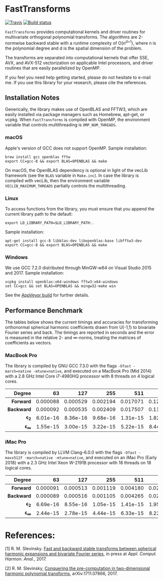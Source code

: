 # FastTransforms

[![Travis](https://travis-ci.org/MikaelSlevinsky/FastTransforms.svg?branch=master)](https://travis-ci.org/MikaelSlevinsky/FastTransforms) [![Build status](https://ci.appveyor.com/api/projects/status/er98t0q3bsx4a5l9/branch/master?svg=true)](https://ci.appveyor.com/project/MikaelSlevinsky/fasttransforms/branch/master)

`FastTransforms` provides computational kernels and driver routines for multivariate orthogonal polynomial transforms. The algorithms are 2-normwise backward stable with a runtime complexity of O(n<sup>d+1</sup>), where n is the polynomial degree and d is the spatial dimension of the problem.

The transforms are separated into computational kernels that offer SSE, AVX, and AVX-512 vectorization on applicable Intel processors, and driver routines that are easily parallelized by OpenMP.

If you feel you need help getting started, please do not hesitate to e-mail me. If you use this library for your research, please cite the references.

## Installation Notes

Generically, the library makes use of OpenBLAS and FFTW3, which are easily installed via package managers such as Homebrew, apt-get, or vcpkg. When `FastTransforms` is compiled with OpenMP, the environment variable that controls multithreading is `OMP_NUM_THREADS`.

### macOS

Apple's version of GCC does not support OpenMP. Sample installation:
```
brew install gcc openblas fftw
export CC=gcc-8 && export BLAS=OPENBLAS && make
```
On macOS, the OpenBLAS dependency is optional in light of the vecLib framework (see the `BLAS` variable in `Make.inc`). In case the library is compiled with vecLib, then the environment variable `VECLIB_MAXIMUM_THREADS` partially controls the multithreading.

### Linux

To access functions from the library, you must ensure that you append the current library path to the default:
```
export LD_LIBRARY_PATH=$LD_LIBRARY_PATH:.
```
Sample installation:
```
apt-get install gcc-8 libblas-dev libopenblas-base libfftw3-dev
export CC=gcc-8 && export BLAS=OPENBLAS && make
```

### Windows

We use GCC 7.2.0 distributed through MinGW-w64 on Visual Studio 2015 and 2017. Sample installation:
```
vcpkg install openblas:x64-windows fftw3:x64-windows
set CC=gcc && set BLAS=OPENBLAS && mingw32-make win
```
See the [AppVeyor build](https://github.com/MikaelSlevinsky/FastTransforms/blob/master/.appveyor.yml) for further details.

## Performance Benchmark

The tables below shows the current timings and accuracies for transforming orthonormal spherical harmonic coefficients drawn from U(-1,1) to bivariate Fourier series and back. The timings are reported in seconds and the error is measured in the relative 2- and ∞-norms, treating the matrices of coefficients as vectors.

### MacBook Pro

The library is compiled by GNU GCC 7.3.0 with the flags `-Ofast -march=native -mtune=native`, and executed on a MacBook Pro (Mid 2014) with a 2.8 GHz Intel Core i7-4980HQ processor with 8 threads on 4 logical cores.

| Degree            | 63       | 127      | 255      | 511      | 1023     | 2047     | 4095     | 8191     |
| ----------------: | -------: | -------: | -------: | -------: | -------: | -------: | -------: | -------: |
| **Forward**       | 0.000088 | 0.000529 | 0.002194 | 0.017071 | 0.121610 | 1.033182 | 12.38314 | 139.3769 |
| **Backward**      | 0.000092 | 0.000535 | 0.002409 | 0.017507 | 0.111388 | 0.795846 | 6.526968 | 101.6704 |
| **ϵ<sub>2</sub>** | 6.01e-16 | 8.36e-16 | 9.68e-16 | 1.31e-15 | 1.82e-15 | 2.54e-15 | 3.55e-15 | 5.00e-15 |
| **ϵ<sub>∞</sub>** | 1.55e-15 | 3.00e-15 | 3.22e-15 | 5.22e-15 | 8.44e-15 | 1.25e-14 | 1.71e-14 | 3.62e-14 |

### iMac Pro

The library is compiled by LLVM Clang-6.0.0 with the flags `-Ofast -mavx512f -march=native -mtune=native`, and executed on an iMac Pro (Early 2018) with a 2.3 GHz Intel Xeon W-2191B processor with 18 threads on 18 logical cores.

| Degree            | 63       | 127      | 255      | 511      | 1023     | 2047     | 4095     | 8191     |
| ----------------: | -------: | -------: | -------: | -------: | -------: | -------: | -------: | -------: |
| **Forward**       | 0.000091 | 0.000513 | 0.001119 | 0.004180 | 0.021416 | 0.185732 | 2.445858 | 24.53793 |
| **Backward**      | 0.000089 | 0.000516 | 0.001105 | 0.004265 | 0.022442 | 0.130701 | 1.386275 | 20.40340 |
| **ϵ<sub>2</sub>** | 6.69e-16 | 8.55e-16 | 1.05e-15 | 1.41e-15 | 1.95e-15 | 2.79e-15 | 3.95e-15 | 5.86e-15 |
| **ϵ<sub>∞</sub>** | 2.44e-15 | 2.78e-15 | 4.44e-15 | 6.33e-15 | 8.22e-15 | 1.23e-14 | 1.99e-14 | 4.17e-14 |


# References:

   [1]  R. M. Slevinsky. <a href="https://doi.org/10.1016/j.acha.2017.11.001">Fast and backward stable transforms between spherical harmonic expansions and bivariate Fourier series</a>, in press at *Appl. Comput. Harmon. Anal.*, 2017.

   [2]  R. M. Slevinsky, <a href="https://arxiv.org/abs/1711.07866">Conquering the pre-computation in two-dimensional harmonic polynomial transforms</a>, arXiv:1711.07866, 2017.
